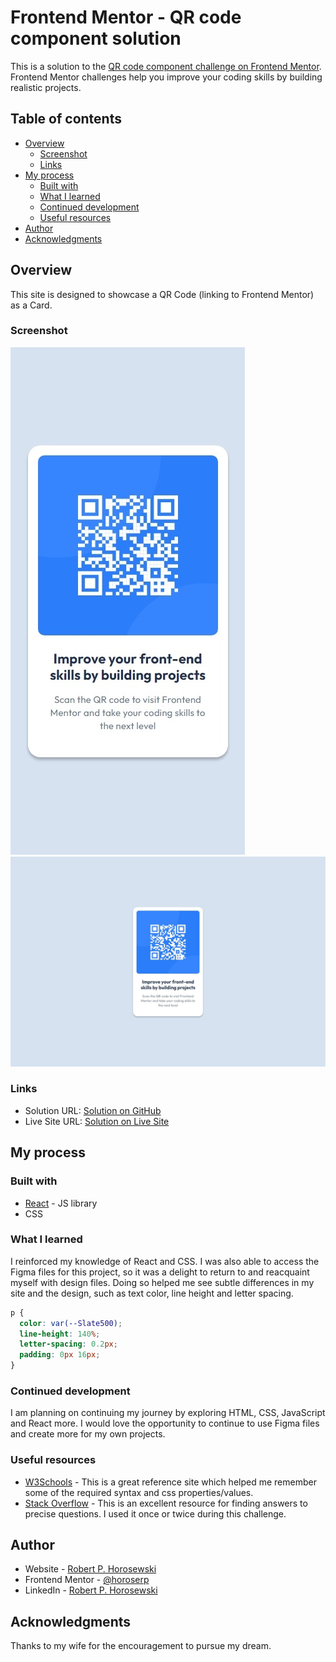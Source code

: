 # Frontend Mentor - QR code component solution

This is a solution to the [QR code component challenge on Frontend Mentor](https://www.frontendmentor.io/challenges/qr-code-component-iux_sIO_H). Frontend Mentor challenges help you improve your coding skills by building realistic projects.

## Table of contents

- [Overview](#overview)
  - [Screenshot](#screenshot)
  - [Links](#links)
- [My process](#my-process)
  - [Built with](#built-with)
  - [What I learned](#what-i-learned)
  - [Continued development](#continued-development)
  - [Useful resources](#useful-resources)
- [Author](#author)
- [Acknowledgments](#acknowledgments)

## Overview

This site is designed to showcase a QR Code (linking to Frontend Mentor) as a Card.

### Screenshot

![Mobile View](./public/images/mobile.jpeg)
![Desktop View](./public/images/desktop.jpeg)

### Links

- Solution URL: [Solution on GitHub](https://github.com/horoserp/qr-code)
- Live Site URL: [Solution on Live Site](https://horoserp.github.io/qr-code)

## My process

### Built with

- [React](https://reactjs.org/) - JS library
- CSS

### What I learned

I reinforced my knowledge of React and CSS. I was also able to access the Figma files for this project, so it was a delight to return to and reacquaint myself with design files. Doing so helped me see subtle differences in my site and the design, such as text color, line height and letter spacing.

```css
p {
  color: var(--Slate500);
  line-height: 140%;
  letter-spacing: 0.2px;
  padding: 0px 16px;
}
```

### Continued development

I am planning on continuing my journey by exploring HTML, CSS, JavaScript and React more. I would love the opportunity to continue to use Figma files and create more for my own projects.

### Useful resources

- [W3Schools](https://www.w3schools.com/) - This is a great reference site which helped me remember some of the required syntax and css properties/values.
- [Stack Overflow](https://stackoverflow.com/) - This is an excellent resource for finding answers to precise questions. I used it once or twice during this challenge.

## Author

- Website - [Robert P. Horosewski](https://horoserp.github.io/React-Portfolio)
- Frontend Mentor - [@horoserp](https://www.frontendmentor.io/profile/horoserp)
- LinkedIn - [Robert P. Horosewski](https://www.linkedin.com/in/robert-horosewski-8a0608196/)

## Acknowledgments

Thanks to my wife for the encouragement to pursue my dream.
